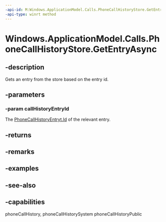 ```yaml
---
-api-id: M:Windows.ApplicationModel.Calls.PhoneCallHistoryStore.GetEntryAsync(System.String)
-api-type: winrt method
---
```


<!-- Method syntax
public Windows.Foundation.IAsyncOperation<Windows.ApplicationModel.Calls.PhoneCallHistoryEntry> GetEntryAsync(System.String callHistoryEntryId)
-->

# Windows.ApplicationModel.Calls.PhoneCallHistoryStore.GetEntryAsync

## -description
Gets an entry from the store based on the entry id.

## -parameters
### -param callHistoryEntryId
The [PhoneCallHistoryEntryt.Id](phonecallhistoryentry_id.md) of the relevant entry.

## -returns


## -remarks

## -examples

## -see-also


## -capabilities
phoneCallHistory, phoneCallHistorySystem
phoneCallHistoryPublic
